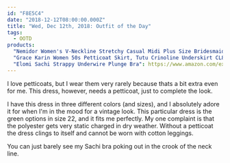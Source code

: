 ```yaml
---
id: "F8E5C4"
date: "2018-12-12T08:00:00.000Z"
title: "Wed, Dec 12th, 2018: Outfit of the Day"
tags:
  - OOTD
products:
  "Nemidor Women's V-Neckline Stretchy Casual Midi Plus Size Bridesmaid Dress": https://www.amazon.com/exec/obidos/ASIN/B01HUNEIGQ/curvyandtrans-20
  "Grace Karin Women 50s Petticoat Skirt, Tutu Crinoline Underskirt CL8922": https://www.amazon.com/exec/obidos/ASIN/B075VMWX7X/curvyandtrans-20
  "Elomi Sachi Strappy Underwire Plunge Bra": https://www.amazon.com/exec/obidos/ASIN/B071VSTZR9/curvyandtrans-20
---
```

I love petticoats, but I wear them very rarely because thats a bit extra even for me. This dress, however, needs a petticoat, just to complete the look.

I have this dress in three different colors (and sizes), and I absolutely adore it for when I'm in the mood for a vintage look. This particular dress is the green options in size 22, and it fits me perfectly. My one complaint is that the polyester gets very static charged in dry weather. Without a petticoat the dress clings to itself and cannot be worn with cotton leggings.

You can just barely see my Sachi bra poking out in the crook of the neck line.